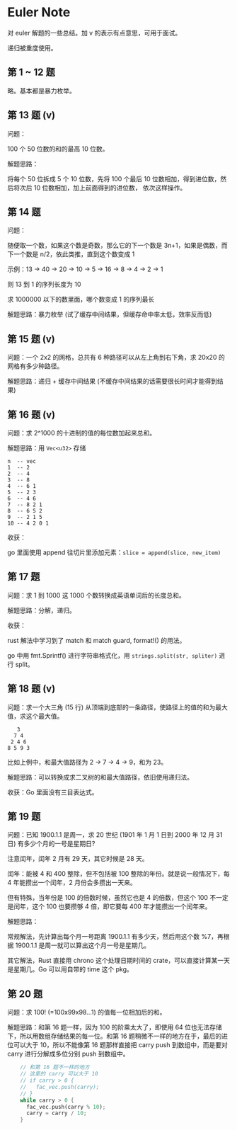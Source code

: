 # Euler Note

对 euler 解题的一些总结。加 v 的表示有点意思，可用于面试。

递归被重度使用。

## 第 1 ~ 12 题

略。基本都是暴力枚举。

## 第 13 题 (v)

问题：

100 个 50 位数的和的最高 10 位数。

解题思路：

将每个 50 位拆成 5 个 10 位数，先将 100 个最后 10 位数相加，得到进位数，然后将次后 10 位数相加，加上前面得到的进位数，
依次这样操作。

## 第 14 题

问题：

随便取一个数，如果这个数是奇数，那么它的下一个数是 3n+1，如果是偶数，而下一个数是 n/2，依此类推，直到这个数变成 1

示例：13 -> 40 -> 20 -> 10 -> 5 -> 16 -> 8 -> 4 -> 2 -> 1

则 13 到 1 的序列长度为 10

求 1000000 以下的数里面，哪个数变成 1 的序列最长

解题思路：暴力枚举 (试了缓存中间结果，但缓存命中率太低，效率反而低)

## 第 15 题 (v)

问题：一个 2x2 的网格，总共有 6 种路径可以从左上角到右下角，求 20x20 的网格有多少种路径。

解题思路：递归 + 缓存中间结果 (不缓存中间结果的话需要很长时间才能得到结果)

## 第 16 题 (v)

问题：求 2^1000 的十进制的值的每位数加起来总和。

解题思路：用 `Vec<u32>` 存储

```
n  -- vec
1  -- 2
2  -- 4
3  -- 8
4  -- 6 1
5  -- 2 3
6  -- 4 6
7  -- 8 2 1
8  -- 6 5 2
9  -- 2 1 5
10 -- 4 2 0 1
```

收获：

go 里面使用 append 往切片里添加元素：`slice = append(slice, new_item)`

## 第 17 题

问题：求 1 到 1000 这 1000 个数转换成英语单词后的长度总和。

解题思路：分解，递归。

收获：

rust 解法中学习到了 match 和 match guard, format!() 的用法。

go 中用 fmt.Sprintf() 进行字符串格式化，用 `strings.split(str, spliter)` 进行 split。

## 第 18 题 (v)

问题：求一个大三角 (15 行) 从顶端到底部的一条路径，使路径上的值的和为最大值，求这个最大值。

```
   3
  7 4
 2 4 6
8 5 9 3
```

比如上例中，和最大值路径为 2 -> 7 -> 4 -> 9，和为 23。

解题思路：可以转换成求二叉树的和最大值路径，依旧使用递归法。

收获：Go 里面没有三目表达式。

## 第 19 题

问题：已知 1900.1.1 是周一，求 20 世纪 (1901 年 1 月 1 日到 2000 年 12 月 31 日) 有多少个月的一号是星期日?

注意闰年，闰年 2 月有 29 天，其它时候是 28 天。

闰年：能被 4 和 400 整除，但不包括被 100 整除的年份。就是说一般情况下，每 4 年能攒出一个闰年，2 月份会多攒出一天来。

但有特殊，当年份是 100 的倍数时候，虽然它也是 4 的倍数，但这个 100 不一定是闰年，这个 100 也要攒够 4 倍，即它要每 400 年才能攒出一个闰年来。

解题思路：

常规解法，先计算出每个月一号距离 1900.1.1 有多少天，然后用这个数 %7，再根据 1900.1.1 是周一就可以算出这个月一号是星期几。

其它解法，Rust 直接用 chrono 这个处理日期时间的 crate，可以直接计算某一天是星期几。Go 可以用自带的 time 这个 pkg。

## 第 20 题

问题：求 100! (=100x99x98...1) 的值每一位相加后的和。

解题思路：和第 16 题一样，因为 100 的阶乘太大了，即使用 64 位也无法存储下，所以用数组存储结果的每一位。和第 16 题稍微不一样的地方在于，最后的进位可以大于 10，所以不能像第 16 题那样直接把 carry push 到数组中，而是要对 carry 进行分解成多位分别 push 到数组中。

```rust
    // 和第 16 题不一样的地方
    // 这里的 carry 可以大于 10
    // if carry > 0 {
    //   fac_vec.push(carry);
    // }
    while carry > 0 {
      fac_vec.push(carry % 10);
      carry = carry / 10;
    }
```
